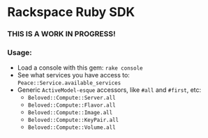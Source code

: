# Rackspace Ruby SDK

### THIS IS A WORK IN PROGRESS!

### Usage:
  * Load a console with this gem: `rake console`
  * See what services you have access to: `Peace::Service.available_services`
  * Generic `ActiveModel-esque` accessors, like `#all` and `#first`, etc:
    * `Beloved::Compute::Server.all`
    * `Beloved::Compute::Flavor.all`
    * `Beloved::Compute::Image.all`
    * `Beloved::Compute::KeyPair.all`
    * `Beloved::Compute::Volume.all`
